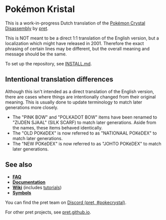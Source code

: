# Pokémon Kristal

This is a work-in-progress Dutch translation of the [Pokémon Crystal Disassembly](https://github.com/pret/pokecrystal) by [pret](https://pret.github.io/).

This is NOT meant to be a direct 1:1 translation of the English version, but a localization which might have released in 2001. Therefore the exact phrasing of certain lines may be different, but the overall meaning and message should be the same.

To set up the repository, see [INSTALL.md](INSTALL.md).

## Intentional translation differences

Although this isn't intended as a direct translation of the English version, there are cases where things are intentionally changed from their original meaning. This is usually done to update terminology to match later generations more closely.
* The "PINK BOW" and "POLKADOT BOW" items have been renamed to "ZIJDEN SJAAL" (SILK SCARF) to match later generations. Aside from the names, these items behaved identically.
* The "OLD POKéDEX" is now referred to as "NATIONAAL POKéDEX" to match later generations.
* The "NEW POKéDEX" is now referred to as "JOHTO POKéDEX" to match later generations.

## See also

- [**FAQ**](FAQ.md)
- [**Documentation**][docs]
- [**Wiki**][wiki] (includes [tutorials][tutorials])
- [**Symbols**][symbols]

You can find the pret team on [Discord (pret, #pokecrystal)](https://discord.gg/d5dubZ3).

For other pret projects, see [pret.github.io](https://pret.github.io/).

[docs]: https://pret.github.io/pokecrystal/
[wiki]: https://github.com/pret/pokecrystal/wiki
[tutorials]: https://github.com/pret/pokecrystal/wiki/Tutorials
[symbols]: https://github.com/pret/pokecrystal/tree/symbols
[ci]: https://github.com/pret/pokecrystal/actions
[ci-badge]: https://github.com/pret/pokecrystal/actions/workflows/main.yml/badge.svg
